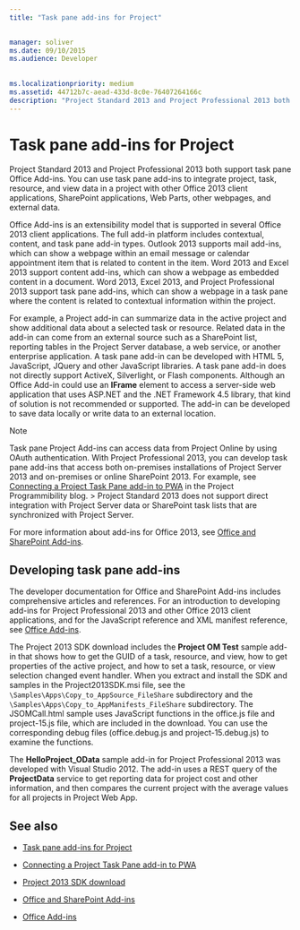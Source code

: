 ```yaml
---
title: "Task pane add-ins for Project"

 
manager: soliver
ms.date: 09/10/2015
ms.audience: Developer
 
 
ms.localizationpriority: medium
ms.assetid: 44712b7c-aead-433d-8c0e-76407264166c
description: "Project Standard 2013 and Project Professional 2013 both support task pane Office Add-ins. You can use task pane add-ins to integrate project, task, resource, and view data in a project with other Office 2013 client applications, SharePoint applications, Web Parts, other webpages, and external data."
---
```


# Task pane add-ins for Project

Project Standard 2013 and Project Professional 2013 both support task pane Office Add-ins. You can use task pane add-ins to integrate project, task, resource, and view data in a project with other Office 2013 client applications, SharePoint applications, Web Parts, other webpages, and external data.
  
Office Add-ins is an extensibility model that is supported in several Office 2013 client applications. The full add-in platform includes contextual, content, and task pane add-in types. Outlook 2013 supports mail add-ins, which can show a webpage within an email message or calendar appointment item that is related to content in the item. Word 2013 and Excel 2013 support content add-ins, which can show a webpage as embedded content in a document. Word 2013, Excel 2013, and Project Professional 2013 support task pane add-ins, which can show a webpage in a task pane where the content is related to contextual information within the project.
  
For example, a Project add-in can summarize data in the active project and show additional data about a selected task or resource. Related data in the add-in can come from an external source such as a SharePoint list, reporting tables in the Project Server database, a web service, or another enterprise application. A task pane add-in can be developed with HTML 5, JavaScript, JQuery and other JavaScript libraries. A task pane add-in does not directly support ActiveX, Silverlight, or Flash components. Although an Office Add-in could use an **IFrame** element to access a server-side web application that uses ASP.NET and the .NET Framework 4.5 library, that kind of solution is not recommended or supported. The add-in can be developed to save data locally or write data to an external location. 
  
> [!NOTE]
> Task pane Project Add-ins can access data from Project Online by using OAuth authentication. With Project Professional 2013, you can develop task pane add-ins that access both on-premises installations of Project Server 2013 and on-premises or online SharePoint 2013. For example, see [Connecting a Project Task Pane add-in to PWA](https://blogs.msdn.com/b/project_programmability/archive/2012/11/02/connecting-a-project-task-pane-app-to-pwa.aspx) in the Project Programmibility blog. > Project Standard 2013 does not support direct integration with Project Server data or SharePoint task lists that are synchronized with Project Server. 
  
For more information about add-ins for Office 2013, see [Office and SharePoint Add-ins](https://msdn.microsoft.com/library/office/fp161507%28v=office.15%29). 
  
## Developing task pane add-ins

The developer documentation for Office and SharePoint Add-ins includes comprehensive articles and references. For an introduction to developing add-ins for Project Professional 2013 and other Office 2013 client applications, and for the JavaScript reference and XML manifest reference, see [Office Add-ins](https://msdn.microsoft.com/library/office/apps/jj220060%28v=office.15%29).
  
The Project 2013 SDK download includes the **Project OM Test** sample add-in that shows how to get the GUID of a task, resource, and view, how to get properties of the active project, and how to set a task, resource, or view selection changed event handler. When you extract and install the SDK and samples in the Project2013SDK.msi file, see the  `\Samples\Apps\Copy_to_AppSource_FileShare` subdirectory and the  `\Samples\Apps\Copy_to_AppManifests_FileShare` subdirectory. The JSOMCall.html sample uses JavaScript functions in the office.js file and project-15.js file, which are included in the download. You can use the corresponding debug files (office.debug.js and project-15.debug.js) to examine the functions. 
  
The **HelloProject_OData** sample add-in for Project Professional 2013 was developed with Visual Studio 2012. The add-in uses a REST query of the **ProjectData** service to get reporting data for project cost and other information, and then compares the current project with the average values for all projects in Project Web App. 
  
## See also
<a name="bk_addresources"> </a>

- [Task pane add-ins for Project](https://msdn.microsoft.com/library/office/apps/fp161143%28v=office.15%29)
    
- [Connecting a Project Task Pane add-in to PWA](https://blogs.msdn.com/b/project_programmability/archive/2012/11/02/connecting-a-project-task-pane-app-to-pwa.aspx)
    
- [Project 2013 SDK download](https://www.microsoft.com/download/details.aspx?id=30435%20)
    
- [Office and SharePoint Add-ins](https://msdn.microsoft.com/library/office/fp161507%28v=office.15%29)
    
- [Office Add-ins](https://msdn.microsoft.com/library/office/apps/jj220060%28v=office.15%29)
    

